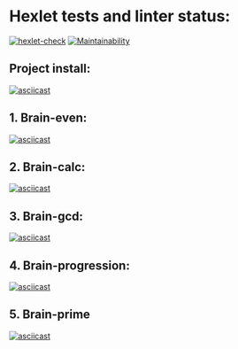# Hexlet tests and linter status:
[![hexlet-check](https://github.com/legomyego/frontend-project-lvl1/workflows/hexlet-check/badge.svg?branch=main)](https://github.com/legomyego/frontend-project-lvl1/actions?query=workflow%3Ahexlet-check)
[![Maintainability](https://api.codeclimate.com/v1/badges/b2b3dbf08c3237f45dfd/maintainability)](https://codeclimate.com/github/legomyego/frontend-project-lvl1)

## Project install:
[![asciicast](https://asciinema.org/a/373323.svg)](https://asciinema.org/a/373323)
## 1. Brain-even:
[![asciicast](https://asciinema.org/a/373325.svg)](https://asciinema.org/a/373325)
## 2. Brain-calc:
[![asciicast](https://asciinema.org/a/373326.svg)](https://asciinema.org/a/373326)
## 3. Brain-gcd:
[![asciicast](https://asciinema.org/a/373328.svg)](https://asciinema.org/a/373328)
## 4. Brain-progression:
[![asciicast](https://asciinema.org/a/373334.svg)](https://asciinema.org/a/373334)
## 5. Brain-prime
[![asciicast](https://asciinema.org/a/373336.svg)](https://asciinema.org/a/373336)
